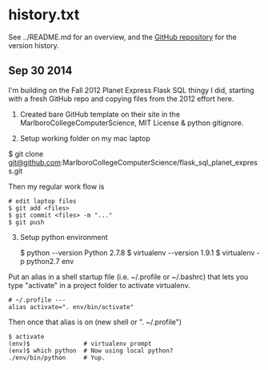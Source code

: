 # history.txt

See ../README.md for an overview, 
and the [GitHub repository][github repo] for the version history.

## Sep 30 2014

I'm building on the Fall 2012 Planet Express Flask SQL thingy
I did, starting with a fresh GitHub repo and copying files
from the 2012 effort here.

1. Created bare GitHub template on their site in the MarlboroCollegeComputerScience, MIT License & python gitignore.

2. Setup working folder on my mac laptop

  $ git clone git@github.com:MarlboroCollegeComputerScience/flask_sql_planet_express.git

Then my regular work flow is

    # edit laptop files
    $ git add <files>
    $ git commit <files> -m "..."
    $ git push

3. Setup python environment

    $ python --version
    Python 2.7.8
    $ virtualenv --version
    1.9.1
    $ virtualenv -p python2.7 env

Put an alias in a shell startup file (i.e. ~/.profile or ~/.bashrc)
that lets you type "activate" in a project folder to activate virtualenv.

    # ~/.profile ---
    alias activate=". env/bin/activate"

Then once that alias is on (new shell or ". ~/.profile")

    $ activate
    (env)$               # virtualenv prompt
    (env)$ which python  # Now using local python?
    ./env/bin/python     # Yup.




[github repo]: https://github.com/MarlboroCollegeComputerScience/flask_sql_planet_express


